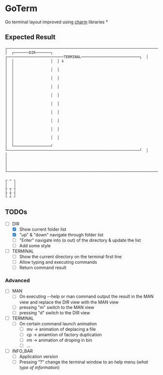 # GoTerm

Go terminal layout improved using [charm](https://github.com/charmbracelet) libraries
²
## Expected Result

```
┌────────────────────────────────────────────────────────────────────────────────────────┐
│  ┌───────DIR───────┐  ┌──────────────────────────TERMINAL───────────────────────────┐  │
│  │                 │  │ λ                                                           │  │
│  │                 │  │                                                             │  │
│  │                 │  │                                                             │  │
│  │                 │  │                                                             │  │
│  │                 │  │                                                             │  │
│  │                 │  │                                                             │  │
│  │                 │  │                                                             │  │
│  │                 │  │                                                             │  │
│  │                 │  │                                                             │  │
│  │                 │  │                                                             │  │
│  └─────────────────┘  └─────────────────────────────────────────────────────────────┘  │
│                                                                                        │
│                                                                                        │
└────────────────────────────────────────────────────────────────────────────────────────┘

┌ ─ ┐
│   │
├ ┬ ┤
├ ┼ ┤
└ ┴ ┘

```

## TODOs

 - [ ] DIR
   - [x] Show current folder list
   - [x] "up" & "down" navigate through folder list
   - [ ] "Enter" navigate into (o out) of the directory & update the list
   - [ ] Add some style
 - [ ] TERMINAL
   - [ ] Show the current directory on the terminal first line
   - [ ] Allow typing and executing commands
   - [ ] Return command result

### Advanced

 - [ ] MAN
   - [ ] On executing --help or man command output the result in the MAN view and replace the DIR view with the MAN view
   - [ ] pressing "m" switch to the MAN view
   - [ ] pressing "d" switch to the DIR view
 - [ ] TERMINAL
   - [ ] On certain command launch animation
     - [ ] mv -> animation of deplacing a file
     - [ ] cp -> aniamtion of factory duplication
     - [ ] rm -> animation of droping in bin
     - [ ] ...
 - [ ] INFO_BAR
   - [ ] Application version
   - [ ] Pressing "?" change the terminal window to an help menu (_what type of information_)
